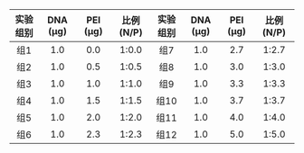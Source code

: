 | 实验组别 | DNA (μg) | PEI (μg) | 比例 (N/P) | 实验组别 | DNA (μg) | PEI (μg) | 比例 (N/P) |
| :--: | :------: | :------: | :------: | :--: | :------: | :------: | :------: |
|  组1  |   1.0    |   0.0    |  1:0.0   |  组7  |   1.0    |   2.7    |  1:2.7   |
|  组2  |   1.0    |   0.5    |  1:0.5   |  组8  |   1.0    |   3.0    |  1:3.0   |
|  组3  |   1.0    |   1.0    |  1:1.0   |  组9  |   1.0    |   3.3    |  1:3.3   |
|  组4  |   1.0    |   1.5    |  1:1.5   | 组10  |   1.0    |   3.7    |  1:3.7   |
|  组5  |   1.0    |   2.0    |  1:2.0   | 组11  |   1.0    |   4.0    |  1:4.0   |
|  组6  |   1.0    |   2.3    |  1:2.3   | 组12  |   1.0    |   5.0    |  1:5.0   |






